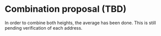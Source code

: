 # Combination proposal (TBD)
In order to combine both heights, the average has been done.
This is still pending verification of each address.
